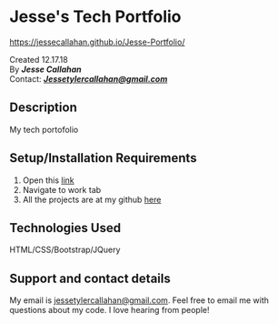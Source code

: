 # Jesse's Tech Portfolio
https://jessecallahan.github.io/Jesse-Portfolio/ 

Created 12.17.18</br>
By _**Jesse Callahan**_</br>
Contact: _**Jessetylercallahan@gmail.com**_</br>

## Description
My tech portofolio

## Setup/Installation Requirements

1. Open this [link](https://jessecallahan.github.io/Jesse-Portfolio/)
2. Navigate to work tab
3. All the projects are at my github [here](https://github.com/jessecallahan/)

## Technologies Used
HTML/CSS/Bootstrap/JQuery

## Support and contact details
My email is jessetylercallahan@gmail.com. Feel free to email me with questions about my code. I love hearing from people!


